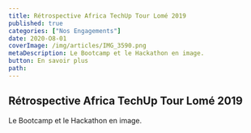 ```yaml
---
title: Rétrospective Africa TechUp Tour Lomé 2019
published: true
categories: ["Nos Engagements"]
date: 2020-O8-01
coverImage: /img/articles/IMG_3590.png
metaDescription: Le Bootcamp et le Hackathon en image.
button: En savoir plus
path:
---
```


## Rétrospective Africa TechUp Tour Lomé 2019

Le Bootcamp et le Hackathon en image.
